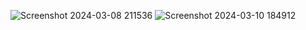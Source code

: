 ![Screenshot 2024-03-08 211536](https://github.com/kosuri-indu/Taska/assets/118645569/bd0168bf-a2f0-4b6b-9c7d-24a3523c92bc)
![Screenshot 2024-03-10 184912](https://github.com/kosuri-indu/Taska/assets/118645569/8ba94124-c8aa-4bee-b3f6-3b0386358aca)
